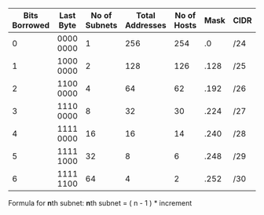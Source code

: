 | Bits Borrowed | Last Byte | No of Subnets | Total Addresses | No of Hosts | Mask | CIDR |
| ------------- | --------- | ------------- | --------------- | ----------- | ---- | ---- |
| 0             | 0000 0000 | 1             | 256             | 254         | .0   | /24  |
| 1             | 1000 0000 | 2             | 128             | 126         | .128 | /25  |
| 2             | 1100 0000 | 4             | 64              | 62          | .192 | /26  |
| 3             | 1110 0000 | 8             | 32              | 30          | .224 | /27  |
| 4             | 1111 0000 | 16            | 16              | 14          | .240 | /28  |
| 5             | 1111 1000 | 32            | 8               | 6           | .248 | /29  |
| 6             | 1111 1100 | 64            | 4               | 2           | .252 | /30  |

Formula for **n**th subnet:
**n**th subnet = ( n - 1 ) * increment
